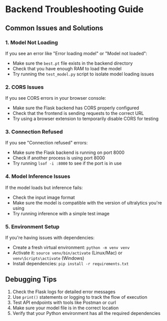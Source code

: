 # Backend Troubleshooting Guide

## Common Issues and Solutions

### 1. Model Not Loading

If you see an error like "Error loading model" or "Model not loaded":

- Make sure the `best.pt` file exists in the backend directory
- Check that you have enough RAM to load the model
- Try running the `test_model.py` script to isolate model loading issues

### 2. CORS Issues

If you see CORS errors in your browser console:

- Make sure the Flask backend has CORS properly configured
- Check that the frontend is sending requests to the correct URL
- Try using a browser extension to temporarily disable CORS for testing

### 3. Connection Refused

If you see "Connection refused" errors:

- Make sure the Flask backend is running on port 8000
- Check if another process is using port 8000
- Try running `lsof -i :8000` to see if the port is in use

### 4. Model Inference Issues

If the model loads but inference fails:

- Check the input image format
- Make sure the model is compatible with the version of ultralytics you're using
- Try running inference with a simple test image

### 5. Environment Setup

If you're having issues with dependencies:

- Create a fresh virtual environment: `python -m venv venv`
- Activate it: `source venv/bin/activate` (Linux/Mac) or `venv\Scripts\activate` (Windows)
- Install dependencies: `pip install -r requirements.txt`

## Debugging Tips

1. Check the Flask logs for detailed error messages
2. Use `print()` statements or logging to track the flow of execution
3. Test API endpoints with tools like Postman or curl
4. Make sure your model file is in the correct location
5. Verify that your Python environment has all the required dependencies
